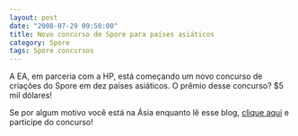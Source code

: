 ```yaml
---
layout: post
date: "2008-07-29 09:50:00"
title: Novo concurso de Spore para países asiáticos
category: Spore
tags: Spore concursos
---
```


A EA, em parceria com a HP, está começando um novo concurso de criações do Spore em dez países asiáticos. O prêmio desse concurso? $5 mil dólares!

Se por algum motivo você está na Ásia enquanto lê esse blog, [clique aqui](http://www.sporeshow.com/) e participe do concurso!